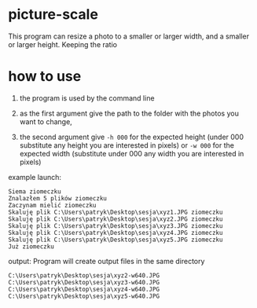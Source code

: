 # picture-scale
This program can resize a photo to a smaller or larger width, and a smaller or larger height. Keeping the ratio
# how to use
1. the program is used by the command line

1. as the first argument give the path to the folder with the photos you want to change,

1. the second argument give `-h 000` for the expected height (under 000 substitute any height you are interested in pixels) or 
`-w 000` for the expected width (substitute under 000 any width you are interested in pixels)

example launch:

```C:\Users\patryk\Desktop>Resizer.exe "C:\Users\patry\Desktop\sesja\" -w 640
Siema ziomeczku
Znalazłem 5 plików ziomeczku
Zaczynam mielić ziomeczku
Skaluję plik C:\Users\patryk\Desktop\sesja\xyz1.JPG ziomeczku
Skaluję plik C:\Users\patryk\Desktop\sesja\xyz2.JPG ziomeczku
Skaluję plik C:\Users\patryk\Desktop\sesja\xyz3.JPG ziomeczku
Skaluję plik C:\Users\patryk\Desktop\sesja\xyz4.JPG ziomeczku
Skaluję plik C:\Users\patryk\Desktop\sesja\xyz5.JPG ziomeczku
Już ziomeczku
```


output:
Program will create output files in the same directory

```C:\Users\patryk\Desktop\sesja\xyz1-w640.JPG
C:\Users\patryk\Desktop\sesja\xyz2-w640.JPG
C:\Users\patryk\Desktop\sesja\xyz3-w640.JPG
C:\Users\patryk\Desktop\sesja\xyz4-w640.JPG
C:\Users\patryk\Desktop\sesja\xyz5-w640.JPG
```
